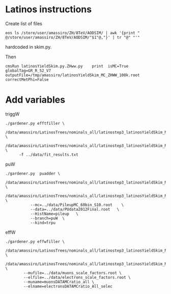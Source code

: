 Latinos instructions
=======

Create list of files

    eos ls /store/user/amassiro/ZH/8TeV/AODSIM/ | awk '{print "   @/store/user/amassiro/ZH/8TeV/AODSIM/"$1"@,"}' | tr "@" "'"

hardcoded in skim.py.

Then

    cmsRun latinosYieldSkim.py.ZHww.py    print  isMC=True globalTag=GR_R_52_V7  outputFile=/tmp/amassiro/latinosYieldSkim_MC_ZHWW_100k.root   correctMetPhi=False





Add variables
====
    
triggW
    
    ./gardener.py efftfiller \
          /data/amassiro/LatinosTrees/nominals_all/latinostep3_latinosYieldSkim_MC_ZHWW_100k_new.root  \
          /data/amassiro/LatinosTrees/nominals_all/latinostep3_latinosYieldSkim_MC_ZHWW_100k_new_weight.root  \
          -f ../data/fit_results.txt


puW

    ./gardener.py  puadder \
                /data/amassiro/LatinosTrees/nominals_all/latinostep3_latinosYieldSkim_MC_ZHWW_100k_new_weight.root  \
                /data/amassiro/LatinosTrees/nominals_all/latinostep3_latinosYieldSkim_MC_ZHWW_100k_new_weight_puW.root \
               --mc=../data/PileupMC_60bin_S10.root    \
               --data=../data/PUdata2012Final.root   \
               --HistName=pileup   \
               --branch=puW  \
               --kind=trpu


effW

    ./gardener.py effwfiller \
            /data/amassiro/LatinosTrees/nominals_all/latinostep3_latinosYieldSkim_MC_ZHWW_100k_new_weight_puW.root  \
            /data/amassiro/LatinosTrees/nominals_all/latinostep3_latinosYieldSkim_MC_ZHWW_100k_new_weight_puW_effW.root \
            --mufile=../data/muons_scale_factors.root \
            --elfile=../data/electrons_scale_factors.root \
            --muname=muonsDATAMCratio_all \
            --elname=electronsDATAMCratio_All_selec
